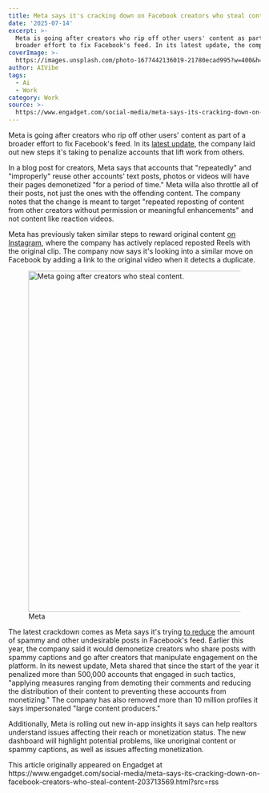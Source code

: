 ```yaml
---
title: Meta says it's cracking down on Facebook creators who steal content
date: '2025-07-14'
excerpt: >-
  Meta is going after creators who rip off other users' content as part of a
  broader effort to fix Facebook's feed. In its latest update, the company la...
coverImage: >-
  https://images.unsplash.com/photo-1677442136019-21780ecad995?w=400&h=200&fit=crop&auto=format
author: AIVibe
tags:
  - Ai
  - Work
category: Work
source: >-
  https://www.engadget.com/social-media/meta-says-its-cracking-down-on-facebook-creators-who-steal-content-203713569.html?src=rss
---
```

<p>Meta is going after creators who rip off other users' content as part of a broader effort to fix Facebook's feed. In its <a data-i13n="elm:context_link;elmt:doNotAffiliate;cpos:1;pos:1" class="no-affiliate-link" href="https://creators.facebook.com/blog/combating-unoriginal-content">latest update</a>, the company laid out new steps it's taking to penalize accounts that lift work from others.</p>
<p>In a blog post for creators, Meta says that accounts that "repeatedly" and "improperly" reuse other accounts' text posts, photos or videos will have their pages demonetized "for a period of time." Meta willa also throttle all of their posts, not just the ones with the offending content. The company notes that the change is meant to target "repeated reposting of content from other creators without permission or meaningful enhancements" and not content like reaction videos.</p>
<span id="end-legacy-contents"></span><p>Meta has previously taken similar steps to reward original content <a data-i13n="elm:context_link;elmt:doNotAffiliate;cpos:2;pos:1" class="no-affiliate-link" href="https://www.engadget.com/instagrams-algorithm-overhaul-will-reward-original-content-and-penalize-aggregators-130018977.html"><ins>on Instagram</ins></a>, where the company has actively replaced reposted Reels with the original clip. The company now says it's looking into a similar move on Facebook by adding a link to the original video when it detects a duplicate.</p>
<figure><img src="https://s.yimg.com/os/creatr-uploaded-images/2025-07/e278a3e0-60f0-11f0-ad3b-7043ca66ea57" data-crop-orig-src="https://s.yimg.com/os/creatr-uploaded-images/2025-07/e278a3e0-60f0-11f0-ad3b-7043ca66ea57" style="height:682px;width:900px;" alt="Meta going after creators who steal content." data-uuid="859609fe-406e-3389-b7bb-ea0124f530d7"><figcaption></figcaption><div class="photo-credit">Meta</div></figure>
<p>The latest crackdown comes as Meta says it's trying <a data-i13n="elm:context_link;elmt:doNotAffiliate;cpos:3;pos:1" class="no-affiliate-link" href="https://www.engadget.com/social-media/meta-finally-acknowledges-that-facebook-has-a-major-spam-problem-175304372.html">to reduce</a> the amount of spammy and other undesirable posts in Facebook's feed. Earlier this year, the company said it would demonetize creators who share posts with spammy captions and go after creators that manipulate engagement on the platform. In its newest update, Meta shared that since the start of the year it penalized more than 500,000 accounts that engaged in such tactics, "applying measures ranging from demoting their comments and reducing the distribution of their content to preventing these accounts from monetizing." The company has also removed more than 10 million profiles it says impersonated "large content producers."</p>
<p>Additionally, Meta is rolling out new in-app insights it says can help realtors understand issues affecting their reach or monetization status. The new dashboard will highlight potential problems, like unoriginal content or spammy captions, as well as issues affecting monetization.</p>This article originally appeared on Engadget at https://www.engadget.com/social-media/meta-says-its-cracking-down-on-facebook-creators-who-steal-content-203713569.html?src=rss
